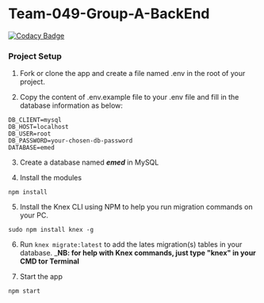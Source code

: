 # Team-049-Group-A-BackEnd

[![Codacy Badge](https://api.codacy.com/project/badge/Grade/3543386bc16a4fcc8e9f7b7a66aa4ab3)](https://app.codacy.com/gh/BuildForSDGCohort2/Team-049-Group-A-BackEnd?utm_source=github.com&utm_medium=referral&utm_content=BuildForSDGCohort2/Team-049-Group-A-BackEnd&utm_campaign=Badge_Grade_Settings)

### Project Setup

1. Fork or clone the app and create a file named .env in the root of your project.

2. Copy the content of .env.example file to your .env file and fill in the database information as below:

```
DB_CLIENT=mysql
DB_HOST=localhost
DB_USER=root
DB_PASSWORD=your-chosen-db-password
DATABASE=emed
```

3. Create a database named ___emed___ in MySQL

4. Install the modules
```
npm install
```

5. Install the Knex CLI using NPM to help you run migration commands on your PC.
```
sudo npm install knex -g
```

6. Run  ```knex migrate:latest``` to add the lates migration(s) tables in your database.
___NB: for help with Knex commands, just type "knex" in your CMD tor Terminal__

7. Start the app
```
npm start
```
